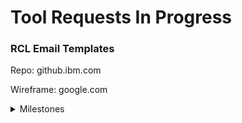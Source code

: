 <!-- # tools-issues-requests
This repository will hold issues or requests related to current or new tools.
 -->
# Tool Requests In Progress
### **RCL Email Templates**
Repo: github.ibm.com

Wireframe: google.com
<details>
 <summary>Milestones</summary>

  * [ ] Milestone 1
    * Description of Milestone 1
    * More descriptions
  * [ ] Milestone 2
    * Description of Milestone 3
  * [x] Milestone 3
    * Description of Milestone 3
  * [ ] Milestone 4
    * Description of Milestone 4
  
</details>

<!-- * **[RCL Online Instructions](https://github.ibm.com)**
  * > _Objective: Automated Emails Templates (to be edited)_
  * **Milestones**:
    * [ ] Milestone 1
      * > _Estimated Time Needed for Completion_
      * Description of Milestone 1
    * [ ] Milestone 2
      * > _Estimated Time Needed for Completion_
      * Description of Milestone 3
    * [x] Milestone 3
      * > _Estimated Time Needed for Completion_
      * Description of Milestone 3
    * [ ] Milestone 4
      * > _Estimated Time Needed for Completion_
      * Description of Milestone 4
*  -->